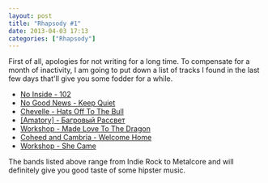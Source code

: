 ```yaml
---
layout: post
title: "Rhapsody #1"
date: 2013-04-03 17:13
categories: ["Rhapsody"]
---
```

First of all, apologies for not writing for a long time. To compensate for a month of inactivity, I am going to put down a list of tracks I found in the last few days that'll give you some fodder for a while.

* [No Inside - 102](https://www.youtube.com/watch?v=3Nqk1YTF79o)
* [No Good News - Keep Quiet](https://www.youtube.com/watch?v=5i2qukaYcG0)
* [Chevelle - Hats Off To The Bull](https://www.youtube.com/watch?v=4MRLd1Cgbdg)
* [[Amatory] - Багровый Рассвет](https://www.youtube.com/watch?v=UF_L_5RX_nE)
* [Workshop - Made Love To The Dragon](https://www.youtube.com/watch?v=xyn56o9XRoo)
* [Coheed and Cambria - Welcome Home](https://www.youtube.com/watch?v=n0H3RlaQVrM)
* [Workshop - She Came](https://www.youtube.com/watch?v=Q3ZBVQLdqRw)

The bands listed above range from Indie Rock to Metalcore and will definitely give you good taste of some hipster music.